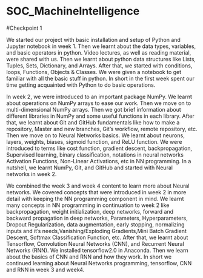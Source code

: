 # SOC_MachineIntelligence
#Checkpoint 1
  <P>We started our project with basic installation and setup of Python and Jupyter notebook in week 1. Then we learnt about the data types, variables, and basic operators in python. Video lectures, as well as reading material, were shared with us. Then we learnt about python data structures like Lists, Tuples, Sets, Dictionary, and Arrays. After that, we started with conditions, loops, Functions, Objects & Classes. We were given a notebook to get familiar with all the basic stuff in python. In short in the first week spent our time getting acquainted with Python to do basic operations.</P>
    <P>In week 2, we were introduced to an important package NumPy. We learnt about operations on NumPy arrays to ease our work. Then we move on to multi-dimensional NumPy arrays. Then we got brief information about different libraries in NumPy and some useful functions in each library. After that, we learnt about Git and GitHub fundamentals like how to make a repository, Master and new branches, Git’s workflow, remote repository, etc. Then we move on to Neural Networks basics. We learnt about neurons, layers, weights, biases, sigmoid function, and ReLU function. We were introduced to terms like cost function, gradient descent, backpropagation, Supervised learning, binary classification, notations in neural networks Activation Functions, Non-Linear Activations, etc in NN programming. In a nutshell, we learnt NumPy, Git, and GitHub and started with Neural networks in week 2.</P>
      <P>We combined the week 3 and week 4 content to learn more about Neural networks. We covered concepts that were introduced in week 2 in more detail with keeping the NN programming component in mind. We learnt many concepts in NN programming in continuation to week 2 like backpropagation, weight initialization, deep networks, forward and backward propagation in deep networks, Parameters, Hyperparameters, Dropout Regularization, data augmentation, early stopping, normalizing inputs and it’s needs,Vanishing/Exploding Gradients,Mini Batch Gradient Descent, Softmax Classification Function, etc. After that, we learnt about Tensorflow, Convolution Neural Networks (CNN), and Recurrent Neural Networks (RNN). We installed tensorflow2.0 in Anaconda. Then we learn about the basics of CNN and RNN and how they work. In short we continued learning about Neural Networks programming, tensorflow, CNN and RNN in week 3 and week4.</P>  
